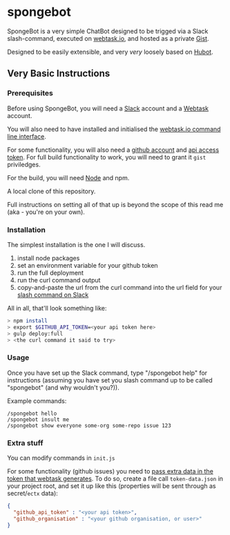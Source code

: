 # spongebot
SpongeBot is a very simple ChatBot designed to be trigged via a
Slack slash-command, executed on [webtask.io](https://webtask.io),
and hosted as a private [Gist](https://gist.github.com).

Designed to be easily extensible, and very _very_ loosely based
on [Hubot](https://hubot.github.com).

## Very Basic Instructions

### Prerequisites

Before using SpongeBot, you will need a [Slack](https://slack.com) account and a
[Webtask](https://webtask.io) account.

You will also need to have installed and initialised
the [webtask.io command line interface](https://webtask.io/cli).

For some functionality, you will also need a [github account](https://github.com) and
[api access token](https://github.com/settings/tokens). For full build functionality to work,
you will need to grant it `gist` priviledges.

For the build, you will need [Node](https://nodejs.org/en/) and npm.

A local clone of this repository.

Full instructions on setting all of that up is beyond the scope of this read me
(aka - you're on your own).

### Installation

The simplest installation is the one I will discuss.

1. install node packages
2. set an environment variable for your github token
3. run the full deployment
4. run the curl command output
5. copy-and-paste the url from the curl command into the url field for your
[slash command on Slack](https://api.slack.com/slash-commands)

All in all, that'll look something like:

```bash
> npm install
> export $GITHUB_API_TOKEN=<your api token here>
> gulp deploy:full
> <the curl command it said to try>
```

### Usage

Once you have set up the Slack command, type "/spongebot help" for instructions
(assuming you have set you slash command up to be called "spongebot" (and why wouldn't you?)).

Example commands:

```
/spongebot hello
/spongebot insult me
/spongebot show everyone some-org some-repo issue 123
```

### Extra stuff

You can modify commands in `init.js`

For some functionality (github issues) you need to
[pass extra data in the token that webtask generates](https://webtask.io/docs/token).
To do so, create a file call `token-data.json` in your project root, and set it up like this
(properties will be sent through as secret/`ectx` data):

```json
{
  "github_api_token" : "<your api token>",
  "github_organisation" : "<your github organisation, or user>"
}
```

